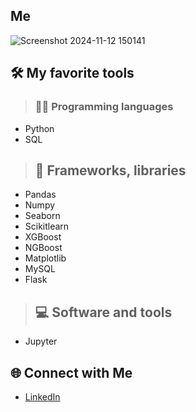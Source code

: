 ## Me
![Screenshot 2024-11-12 150141](https://github.com/user-attachments/assets/107bebde-1c5f-4254-ae20-55af94dac84f)

## 🛠️ My favorite tools
> ### 👨‍💻 Programming languages
   - Python
   - SQL

> ## 🧰 Frameworks, libraries
   - Pandas
   - Numpy
   - Seaborn
   - Scikitlearn
   - XGBoost
   - NGBoost
   - Matplotlib
   - MySQL
   - Flask

> ## 💻 Software and tools
   - Jupyter

## 🌐 Connect with Me
- [LinkedIn](https://www.linkedin.com/in/michael-angelo-voudouris-082a20207/)
